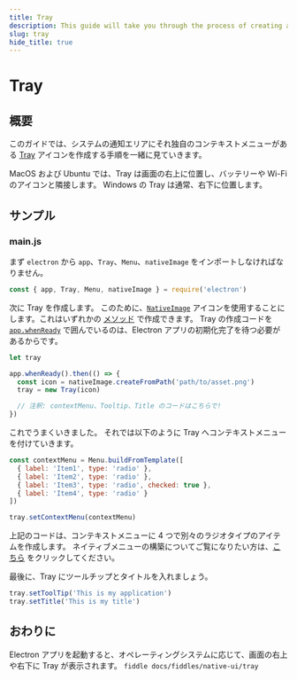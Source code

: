 ```yaml
---
title: Tray
description: This guide will take you through the process of creating a Tray icon with its own context menu to the system's notification area.
slug: tray
hide_title: true
---
```


# Tray

## 概要

<!-- ✍ Update this section if you want to provide more details -->

このガイドでは、システムの通知エリアにそれ独自のコンテキストメニューがある [Tray](https://www.electronjs.org/docs/api/tray) アイコンを作成する手順を一緒に見ていきます。

MacOS および Ubuntu では、Tray は画面の右上に位置し、バッテリーや Wi-Fi のアイコンと隣接します。 Windows の Tray は通常、右下に位置します。

## サンプル

### main.js

まず `electron` から `app`、`Tray`、`Menu`、`nativeImage` をインポートしなければなりません。

```js
const { app, Tray, Menu, nativeImage } = require('electron')
```

次に Tray を作成します。 このために、[`NativeImage`](https://www.electronjs.org/docs/api/native-image) アイコンを使用することにします。これはいずれかの [メソッド](https://www.electronjs.org/docs/api/native-image#methods) で作成できます。 Tray の作成コードを [`app.whenReady`](https://www.electronjs.org/docs/api/app#appwhenready) で囲んでいるのは、Electron アプリの初期化完了を待つ必要があるからです。

```js title='main.js'
let tray

app.whenReady().then(() => {
  const icon = nativeImage.createFromPath('path/to/asset.png')
  tray = new Tray(icon)

  // 注釈: contextMenu、Tooltip、Title のコードはこちらで!
})
```

これでうまくいきました。 それでは以下のように Tray へコンテキストメニューを付けていきます。

```js
const contextMenu = Menu.buildFromTemplate([
  { label: 'Item1', type: 'radio' },
  { label: 'Item2', type: 'radio' },
  { label: 'Item3', type: 'radio', checked: true },
  { label: 'Item4', type: 'radio' }
])

tray.setContextMenu(contextMenu)
```

上記のコードは、コンテキストメニューに 4 つで別々のラジオタイプのアイテムを作成します。 ネイティブメニューの構築についてご覧になりたい方は、[こちら](https://www.electronjs.org/docs/api/menu#menubuildfromtemplatetemplate) をクリックしてください。

最後に、Tray にツールチップとタイトルを入れましょう。

```js
tray.setToolTip('This is my application')
tray.setTitle('This is my title')
```

## おわりに

Electron アプリを起動すると、オペレーティングシステムに応じて、画面の右上や右下に Tray が表示されます。
`fiddle docs/fiddles/native-ui/tray`
